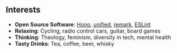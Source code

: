 ## Interests

- **Open Source Software**: [Hono](https://hono.dev/), [unified](https://unifiedjs.com/), [remark](https://remark.js.org/), [ESLint](https://eslint.org/)
- **Relaxing**: Cycling, radio control cars, guitar, board games
- **Thinking**: Theology, feminism, diversity in tech, mental health
- **Tasty Drinks**: Tea, coffee, beer, whisky
